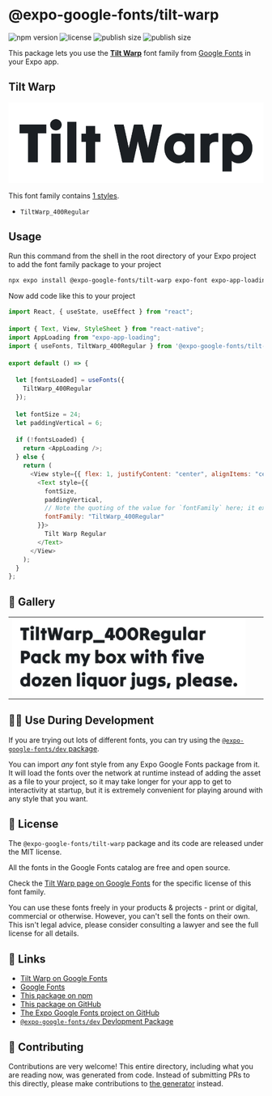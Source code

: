 # @expo-google-fonts/tilt-warp

![npm version](https://flat.badgen.net/npm/v/@expo-google-fonts/tilt-warp)
![license](https://flat.badgen.net/github/license/expo/google-fonts)
![publish size](https://flat.badgen.net/packagephobia/install/@expo-google-fonts/tilt-warp)
![publish size](https://flat.badgen.net/packagephobia/publish/@expo-google-fonts/tilt-warp)

This package lets you use the [**Tilt Warp**](https://fonts.google.com/specimen/Tilt+Warp) font family from [Google Fonts](https://fonts.google.com/) in your Expo app.

## Tilt Warp

![Tilt Warp](./font-family.png)

This font family contains [1 styles](#-gallery).

- `TiltWarp_400Regular`

## Usage

Run this command from the shell in the root directory of your Expo project to add the font family package to your project

```sh
npx expo install @expo-google-fonts/tilt-warp expo-font expo-app-loading
```

Now add code like this to your project

```js
import React, { useState, useEffect } from "react";

import { Text, View, StyleSheet } from "react-native";
import AppLoading from "expo-app-loading";
import { useFonts, TiltWarp_400Regular } from '@expo-google-fonts/tilt-warp';

export default () => {

  let [fontsLoaded] = useFonts({
    TiltWarp_400Regular
  });

  let fontSize = 24;
  let paddingVertical = 6;

  if (!fontsLoaded) {
    return <AppLoading />;
  } else {
    return (
      <View style={{ flex: 1, justifyContent: "center", alignItems: "center" }}>
        <Text style={{
          fontSize,
          paddingVertical,
          // Note the quoting of the value for `fontFamily` here; it expects a string!
          fontFamily: "TiltWarp_400Regular"
        }}>
          Tilt Warp Regular
        </Text>
      </View>
    );
  }
};
```

## 🔡 Gallery


||||
|-|-|-|
|![TiltWarp_400Regular](./TiltWarp_400Regular.ttf.png)||||


## 👩‍💻 Use During Development

If you are trying out lots of different fonts, you can try using the [`@expo-google-fonts/dev` package](https://github.com/expo/google-fonts/tree/master/font-packages/dev#readme).

You can import _any_ font style from any Expo Google Fonts package from it. It will load the fonts over the network at runtime instead of adding the asset as a file to your project, so it may take longer for your app to get to interactivity at startup, but it is extremely convenient for playing around with any style that you want.


## 📖 License

The `@expo-google-fonts/tilt-warp` package and its code are released under the MIT license.

All the fonts in the Google Fonts catalog are free and open source.

Check the [Tilt Warp page on Google Fonts](https://fonts.google.com/specimen/Tilt+Warp) for the specific license of this font family.

You can use these fonts freely in your products & projects - print or digital, commercial or otherwise. However, you can't sell the fonts on their own. This isn't legal advice, please consider consulting a lawyer and see the full license for all details.

## 🔗 Links

- [Tilt Warp on Google Fonts](https://fonts.google.com/specimen/Tilt+Warp)
- [Google Fonts](https://fonts.google.com/)
- [This package on npm](https://www.npmjs.com/package/@expo-google-fonts/tilt-warp)
- [This package on GitHub](https://github.com/expo/google-fonts/tree/master/font-packages/tilt-warp)
- [The Expo Google Fonts project on GitHub](https://github.com/expo/google-fonts)
- [`@expo-google-fonts/dev` Devlopment Package](https://github.com/expo/google-fonts/tree/master/font-packages/dev)

## 🤝 Contributing

Contributions are very welcome! This entire directory, including what you are reading now, was generated from code. Instead of submitting PRs to this directly, please make contributions to [the generator](https://github.com/expo/google-fonts/tree/master/packages/generator) instead.
